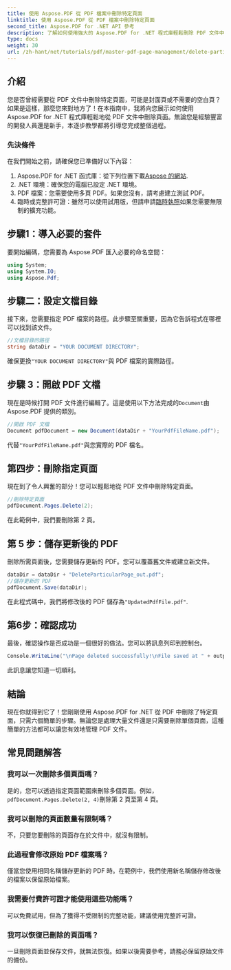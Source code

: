 ```yaml
---
title: 使用 Aspose.PDF 從 PDF 檔案中刪除特定頁面
linktitle: 使用 Aspose.PDF 從 PDF 檔案中刪除特定頁面
second_title: Aspose.PDF for .NET API 參考
description: 了解如何使用強大的 Aspose.PDF for .NET 程式庫輕鬆刪除 PDF 文件中的特定頁面。本逐步指南非常適合希望簡化 PDF 管理的各種技能水平的開發人員。
type: docs
weight: 30
url: /zh-hant/net/tutorials/pdf/master-pdf-page-management/delete-particular-page-from-pdf-files/
---
```

## 介紹

您是否曾經需要從 PDF 文件中刪除特定頁面，可能是封面頁或不需要的空白頁？如果是這樣，那麼您來對地方了！在本指南中，我將向您展示如何使用 Aspose.PDF for .NET 程式庫輕鬆地從 PDF 文件中刪除頁面。無論您是經驗豐富的開發人員還是新手，本逐步教學都將引導您完成整個過程。

### 先決條件

在我們開始之前，請確保您已準備好以下內容：

1.  Aspose.PDF for .NET 函式庫：從下列位置下載[Aspose 的網站](https://releases.aspose.com/pdf/net/).
2. .NET 環境：確保您的電腦已設定 .NET 環境。
3. PDF 檔案：您需要使用多頁 PDF。如果您沒有，請考慮建立測試 PDF。
4. 臨時或完整許可證：雖然可以使用試用版，但請申請[臨時執照](https://purchase.aspose.com/temporary-license/)如果您需要無限制的擴充功能。

## 步驟1：導入必要的套件

要開始編碼，您需要為 Aspose.PDF 匯入必要的命名空間：

```csharp
using System;
using System.IO;
using Aspose.Pdf;
```

## 步驟二：設定文檔目錄

接下來，您需要指定 PDF 檔案的路徑。此步驟至關重要，因為它告訴程式在哪裡可以找到該文件。

```csharp
//文檔目錄的路徑
string dataDir = "YOUR DOCUMENT DIRECTORY";
```

確保更換`"YOUR DOCUMENT DIRECTORY"`與 PDF 檔案的實際路徑。

## 步驟 3：開啟 PDF 文檔

現在是時候打開 PDF 文件進行編輯了。這是使用以下方法完成的`Document`由 Aspose.PDF 提供的類別。

```csharp
//開啟 PDF 文檔
Document pdfDocument = new Document(dataDir + "YourPdfFileName.pdf");
```

代替`"YourPdfFileName.pdf"`與您實際的 PDF 檔名。

## 第四步：刪除指定頁面

現在到了令人興奮的部分！您可以輕鬆地從 PDF 文件中刪除特定頁面。

```csharp
//刪除特定頁面
pdfDocument.Pages.Delete(2);
```

在此範例中，我們要刪除第 2 頁。

## 第 5 步：儲存更新後的 PDF

刪除所需頁面後，您需要儲存更新的 PDF。您可以覆蓋舊文件或建立新文件。

```csharp
dataDir = dataDir + "DeleteParticularPage_out.pdf";
//儲存更新的 PDF
pdfDocument.Save(dataDir);
```

在此程式碼中，我們將修改後的 PDF 儲存為`"UpdatedPdfFile.pdf"`.

## 第6步：確認成功

最後，確認操作是否成功是一個很好的做法。您可以將訊息列印到控制台。

```csharp
Console.WriteLine("\nPage deleted successfully!\nFile saved at " + outputFilePath);
```

此訊息讓您知道一切順利。

## 結論

現在你就得到它了！您剛剛使用 Aspose.PDF for .NET 從 PDF 中刪除了特定頁面，只需六個簡單的步驟。無論您是處理大量文件還是只需要刪除單個頁面，這種簡單的方法都可以讓您有效地管理 PDF 文件。

## 常見問題解答

### 我可以一次刪除多個頁面嗎？  
是的，您可以透過指定頁面範圍來刪除多個頁面。例如，`pdfDocument.Pages.Delete(2, 4)`刪除第 2 頁至第 4 頁。

### 我可以刪除的頁面數量有限制嗎？  
不，只要您要刪除的頁面存在於文件中，就沒有限制。

### 此過程會修改原始 PDF 檔案嗎？  
僅當您使用相同名稱儲存更新的 PDF 時。在範例中，我們使用新名稱儲存修改後的檔案以保留原始檔案。

### 我需要付費許可證才能使用這些功能嗎？  
可以免費試用，但為了獲得不受限制的完整功能，建議使用完整許可證。

### 我可以恢復已刪除的頁面嗎？  
一旦刪除頁面並保存文件，就無法恢復。如果以後需要參考，請務必保留原始文件的備份。